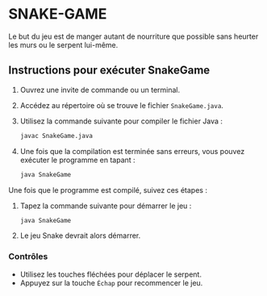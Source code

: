 # SNAKE-GAME
Le but du jeu est de manger autant de nourriture que possible sans heurter les murs ou le serpent lui-même.

## Instructions pour exécuter SnakeGame

1. Ouvrez une invite de commande ou un terminal.

2. Accédez au répertoire où se trouve le fichier `SnakeGame.java`.

3. Utilisez la commande suivante pour compiler le fichier Java :
    ```bash
    javac SnakeGame.java
    ```

4. Une fois que la compilation est terminée sans erreurs, vous pouvez exécuter le programme en tapant :
    ```bash
    java SnakeGame
    ```

Une fois que le programme est compilé, suivez ces étapes :

1. Tapez la commande suivante pour démarrer le jeu :
    ```bash
    java SnakeGame
    ```

2. Le jeu Snake devrait alors démarrer.

### Contrôles

- Utilisez les touches fléchées pour déplacer le serpent.
- Appuyez sur la touche `Échap` pour recommencer le jeu.


